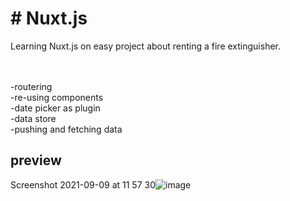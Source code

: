 <h1># Nuxt.js</h1>
<p>Learning Nuxt.js on easy project about renting a fire extinguisher.</p> 
<br>
<br>
-routering
<br>
-re-using components 
<br>
-date picker as plugin 
<br>
-data store 
<br>
-pushing and fetching data
<br>
<h2>preview</h2>

Screenshot 2021-09-09 at 11 57 30![image](https://user-images.githubusercontent.com/76999282/132665709-205e7e29-7f0a-4bcd-bbdb-8eb43c9fa86d.png)
